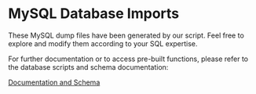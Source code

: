 # MySQL Database Imports

These MySQL dump files have been generated by our script. Feel free to explore and modify them according to your SQL expertise.

For further documentation or to access pre-built functions, please refer to the database scripts and schema documentation:

[Documentation and Schema](https://github.com/scrollmapper/bible_databases/blob/2025/docs/README.md)
